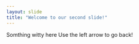 ```yaml
---
layout: slide
title: "Welcome to our second slide!"
---
```

Somthing witty here
Use the left arrow to go back!
